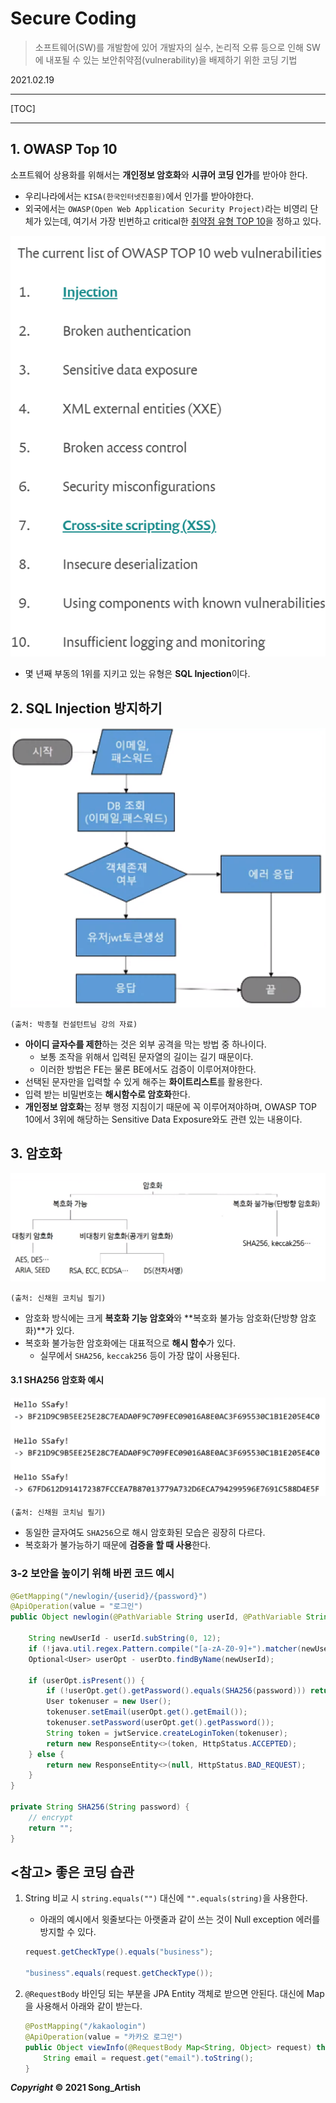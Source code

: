 # Secure Coding

> 소프트웨어(SW)를 개발함에 있어 개발자의 실수, 논리적 오류 등으로 인해 SW에 내포될 수 있는 보안취약점(vulnerability)을 배제하기 위한 코딩 기법

2021.02.19

---

[TOC]

---



## 1. OWASP Top 10

소프트웨어 상용화를 위해서는 **개인정보 암호화**와 **시큐어 코딩 인가**를 받아야 한다.

- 우리나라에서는 `KISA(한국인터넷진흥원)`에서 인가를 받아야한다.
- 외국에서는 `OWASP(Open Web Application Security Project)`라는 비영리 단체가 있는데, 여기서 가장 빈번하고 critical한 [취약점 유형 TOP 10](https://snyk.io/learn/owasp-top-10-vulnerabilities/)을 정하고 있다.

![OWASP Top 10](img/0219_owasp.png)

- 몇 년째 부동의 1위를 지키고 있는 유형은 **SQL Injection**이다.



## 2. SQL Injection 방지하기

![로그인 Flow Chart](img/0219_login_flow_chart.png)

`(출처: 박종철 컨설턴트님 강의 자료)`

- **아이디 글자수를 제한**하는 것은 외부 공격을 막는 방법 중 하나이다.
  - 보통 조작을 위해서 입력된 문자열의 길이는 길기 때문이다.
  - 이러한 방법은 FE는 물론 BE에서도 검증이 이루어져야한다.
- 선택된 문자만을 입력할 수 있게 해주는 **화이트리스트**를 활용한다.
- 입력 받는 비밀번호는 **해시함수로 암호화**한다.
- **개인정보 암호화**는 정부 행정 지침이기 때문에 꼭 이루어져야하며,  OWASP TOP 10에서 3위에 해당하는 Sensitive Data Exposure와도 관련 있는 내용이다.



## 3. 암호화

![암호화](img/0219_encryption.png)

`(출처: 신채원 코치님 필기)`

- 암호화 방식에는 크게 **복호화 기능 암호와**와 **복호화 불가능 암호화(단방향 암호화)**가 있다.
- 복호화 불가능한 암호화에는 대표적으로 **해시 함수**가 있다.
  - 실무에서 `SHA256`, `keccak256` 등이 가장 많이 사용된다.

#### 3.1 SHA256 암호화 예시

![SHA256 암호화 예시](img/0219_SHA256_ex.png)

`(출처: 신채원 코치님 필기)`

- 동일한 글자여도 `SHA256`으로 해시 암호화된 모습은 굉장히 다르다.
- 복호화가 불가능하기 때문에 **검증을 할 때 사용**한다.

### 3-2 보안을 높이기 위해 바뀐 코드 예시

```java
@GetMapping("/newlogin/{userid}/{password}")
@ApiOperation(value = "로그인")
public Object newlogin(@PathVariable String userId, @PathVariable String password) thorws SQLException, IOException {
    
    String newUserId - userId.subString(0, 12);
    if (!java.util.regex.Pattern.compile("[a-zA-Z0-9]+").matcher(newUserId).matches()) return null;
    Optional<User> userOpt - userDto.findByName(newUserId);
    
    if (userOpt.isPresent()) {
        if (!userOpt.get().getPassword().equals(SHA256(password))) return null;
        User tokenuser = new User();
        tokenuser.setEmail(userOpt.get().getEmail());
        tokenuser.setPassword(userOpt.get().getPassword());
        String token = jwtService.createLoginToken(tokenuser);
        return new ResponseEntity<>(token, HttpStatus.ACCEPTED);
    } else {
        return new ResponseEntity<>(null, HttpStatus.BAD_REQUEST);
    }
}

private String SHA256(String password) {
    // encrypt
    return "";
}
```



## <참고> 좋은 코딩 습관

1. String 비교 시 `string.equals("")` 대신에 `"".equals(string)`을 사용한다.

   - 아래의 예시에서 윗줄보다는 아랫줄과 같이 쓰는 것이 Null exception 에러를 방지할 수 있다.

   ```java
   request.getCheckType().equals("business");
       
   "business".equals(request.getCheckType());
   ```

2. `@RequestBody` 바인딩 되는 부분을 JPA Entity 객체로 받으면 안된다. 대신에 Map을 사용해서 아래와 같이 받는다.

   ```java
   @PostMapping("/kakaologin")
   @ApiOperation(value = "카카오 로그인")
   public Object viewInfo(@RequestBody Map<String, Object> request) throws SQLException, IOException {
       String email = request.get("email").toString();
   }
   ```



***Copyright* © 2021 Song_Artish**